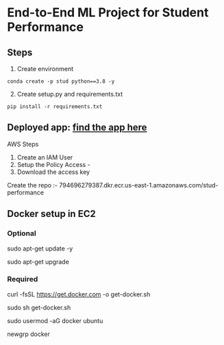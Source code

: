 
# End-to-End ML Project for Student Performance

## Steps

1. Create environment

`conda create -p stud python==3.8 -y`

2. Create setup.py and requirements.txt

`pip install -r requirements.txt`


## Deployed app: [find the app here](http://studperformance-env-1.eba-hj7jm6jt.us-east-1.elasticbeanstalk.com/predictdata)



AWS Steps

1. Create an IAM User
2. Setup the Policy Access - 
3. Download the access key

Create the repo :- 794696279387.dkr.ecr.us-east-1.amazonaws.com/stud-performance

## Docker setup in EC2

### Optional

sudo apt-get update -y

sudo apt-get upgrade


### Required

curl -fsSL https://get.docker.com -o get-docker.sh

sudo sh get-docker.sh

sudo usermod -aG docker ubuntu

newgrp docker
